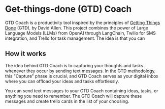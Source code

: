 # Get-things-done (GTD) Coach

GTD Coach is a productivity tool inspired by the principles of [Getting Things Done](https://www.amazon.com/Getting-Things-Done-David-Allen-audiobook/dp/B01B6WSK5C) (GTD), by David Allen. This project combines the power of Large Language Models (LLMs) from OpenAI through LangChain, Twilio for SMS integration, and Trello for task management. The idea is that you can 

## How it works

The idea behind GTD Coach is to capturing your thoughts and tasks whenever they occur by sending text messages. In the GTD methodology, this "Capture" phase is crucial, and GTD Coach serves as your digital inbox where you can offload your ideas and tasks effortlessly.

You can send text messages to your GTD Coach containing ideas, tasks, or anything you need to remember. The GTD Coach will capture these messages and create trello cards in the list of your choosing.
